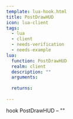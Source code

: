 ```yaml
---
template: lua-hook.html
title: PostDrawHUD
icon: lua-client
tags:
  - lua
  - client
  - needs-verification
  - needs-example
lua:
  function: PostDrawHUD
  realm: client
  description: ""
  arguments:
  
  returns:
    
---
```


<div class="lua__search__keywords">
hook PostDrawHUD &#x2013; ""
</div>
